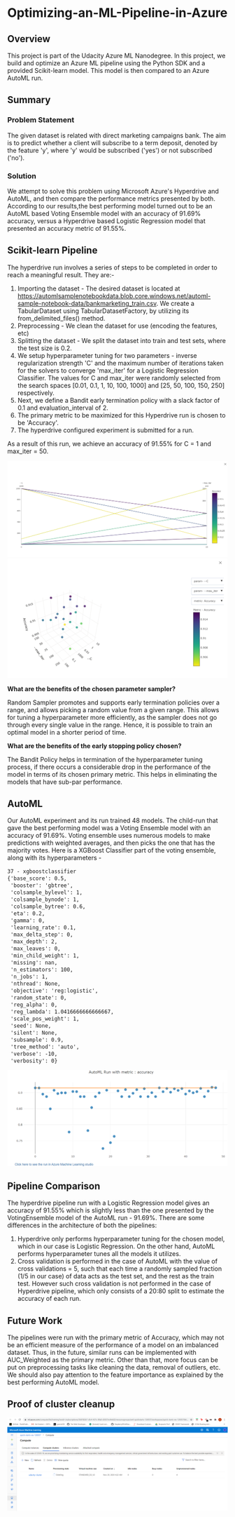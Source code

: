 # Optimizing-an-ML-Pipeline-in-Azure

## Overview

This project is part of the Udacity Azure ML Nanodegree. In this project, we build and optimize an Azure ML pipeline using the Python SDK and a provided Scikit-learn model. This model is then compared to an Azure AutoML run.

## Summary
### Problem Statement

The given dataset is related with direct marketing campaigns bank. The aim is to predict whether a client will subscribe to a term deposit, denoted by the feature 'y', where 'y' would be subscribed ('yes') or not subscribed ('no').

### Solution

We attempt to solve this problem using Microsoft Azure's Hyperdrive and AutoML, and then compare the performance metrics presented by both. According to our results,the best performing model turned out to be an AutoML based Voting Ensemble model with an accuracy of 91.69% accuracy, versus a Hyperdrive based Logistic Regression model that presented an accuracy metric of 91.55%.

## Scikit-learn Pipeline

The hyperdrive run involves a series of steps to be completed in order to reach a meaningful result. They are:-
1. Importing the dataset - The desired dataset is located at https://automlsamplenotebookdata.blob.core.windows.net/automl-sample-notebook-data/bankmarketing_train.csv. We create a TabularDataset using TabularDatasetFactory, by utilizing its from_delimited_files() method.
2. Preprocessing - We clean the dataset for use (encoding the features, etc)
3. Splitting the dataset - We split the dataset into train and test sets, where the test size is 0.2.
4. We setup hyperparameter tuning for two parameters - inverse regularization strength 'C' and the maximum number of iterations taken for the solvers to converge 'max_iter' for a Logistic Regression Classifier. The values for C and max_iter were randomly selected from the search spaces [0.01, 0.1, 1, 10, 100, 1000] and [25, 50, 100, 150, 250] respectively.
5. Next, we define a Bandit early termination policy with a slack factor of 0.1 and evaluation_interval of 2.
6. The primary metric to be maximized for this Hyperdrive run is chosen to be 'Accuracy'.
7. The hyperdrive configured experiment is submitted for a run.

As a result of this run, we achieve an accuracy of 91.55% for C = 1 and max_iter = 50.

![Hyperdrive Run](images/Hyperdrive-1.png)![Hyperdrive Run](images/hyperdrive-2.png)

**What are the benefits of the chosen parameter sampler?**

Random Sampler promotes and supports early termination policies over a range, and allows picking a random value from a given range. This allows for tuning a hyperparameter more efficiently, as the sampler does not go through every single value in the range. Hence, it is possible to train an optimal model in a shorter period of time.

**What are the benefits of the early stopping policy chosen?**

The Bandit Policy helps in termination of the hyperparameter tuning process, if there occurs a considerable drop in the performance of the model in terms of its chosen primary metric. This helps in eliminating the models that have sub-par performance.

## AutoML

Our AutoML experiment and its run trained 48 models. The child-run that gave the best performing model was a Voting Ensemble model with an accuracy of 91.69%. Voting ensemble uses numerous models to make predictions with weighted averages, and then picks the one that has the majority votes.
Here is a XGBoost Classifier part of the voting ensemble, along with its hyperparameters - 
```
37 - xgboostclassifier
{'base_score': 0.5,
 'booster': 'gbtree',
 'colsample_bylevel': 1,
 'colsample_bynode': 1,
 'colsample_bytree': 0.6,
 'eta': 0.2,
 'gamma': 0,
 'learning_rate': 0.1,
 'max_delta_step': 0,
 'max_depth': 2,
 'max_leaves': 0,
 'min_child_weight': 1,
 'missing': nan,
 'n_estimators': 100,
 'n_jobs': 1,
 'nthread': None,
 'objective': 'reg:logistic',
 'random_state': 0,
 'reg_alpha': 0,
 'reg_lambda': 1.0416666666666667,
 'scale_pos_weight': 1,
 'seed': None,
 'silent': None,
 'subsample': 0.9,
 'tree_method': 'auto',
 'verbose': -10,
 'verbosity': 0}
 ```
 
![AutoML Run](images/automl-accuracy.png)

## Pipeline Comparison
The hyperdrive pipeline run with a Logistic Regression model gives an accuracy of 91.55% which is slightly less than the one presented by the VotingEnsemble model of the AutoML run - 91.69%.
There are some differences in the architecture of both the pipelines:
1. Hyperdrive only performs hyperparameter tuning for the chosen model, which in our case is Logistic Regression. On the other hand, AutoML performs hyperparameter tunes all the models it utilizes.
2. Cross validation is performed in the case of AutoML with the value of cross validations = 5, such that each time a randomly sampled fraction (1/5 in our case) of data acts as the test set, and the rest as the train test. However such cross validation is not performed in the case of Hyperdrive pipeline, which only consists of a 20:80 split to estimate the accuracy of each run.

## Future Work
The pipelines were run with the primary metric of Accuracy, which may not be an efficient measure of the performance of a model on an imbalanced dataset. Thus, in the future,  similar runs can be implemented with AUC_Weighted as the primary metric. Other than that, more focus can be put on preprocessing tasks like cleaning the data, removal of outliers, etc. We should also pay attention to the feature importance as explained by the best performing AutoML model.

## Proof of cluster cleanup
![cluster cleanup](images/Proof-Of-Cluster-Cleanup.png)
